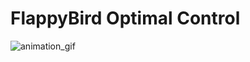 # FlappyBird Optimal Control

![animation_gif](https://github.com/poweleli/flappy_bird/assets/62043475/2c89792c-7496-4769-af15-2f76f412b627)
